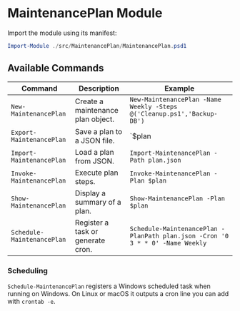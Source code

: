 # MaintenancePlan Module

Import the module using its manifest:

```powershell
Import-Module ./src/MaintenancePlan/MaintenancePlan.psd1
```

## Available Commands

| Command | Description | Example |
|---------|-------------|---------|
| `New-MaintenancePlan` | Create a maintenance plan object. | `New-MaintenancePlan -Name Weekly -Steps @('Cleanup.ps1','Backup-DB')` |
| `Export-MaintenancePlan` | Save a plan to a JSON file. | `$plan | Export-MaintenancePlan -Path plan.json` |
| `Import-MaintenancePlan` | Load a plan from JSON. | `Import-MaintenancePlan -Path plan.json` |
| `Invoke-MaintenancePlan` | Execute plan steps. | `Invoke-MaintenancePlan -Plan $plan` |
| `Show-MaintenancePlan` | Display a summary of a plan. | `Show-MaintenancePlan -Plan $plan` |
| `Schedule-MaintenancePlan` | Register a task or generate cron. | `Schedule-MaintenancePlan -PlanPath plan.json -Cron '0 3 * * 0' -Name Weekly` |

### Scheduling
`Schedule-MaintenancePlan` registers a Windows scheduled task when running on Windows.
On Linux or macOS it outputs a cron line you can add with `crontab -e`.
